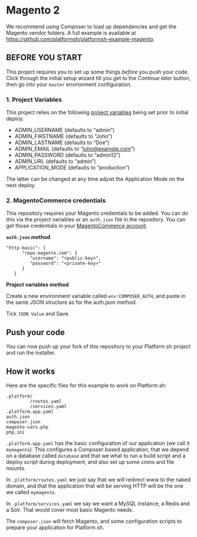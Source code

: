 # Magento 2

We recommend using Composer to load up dependencies and get the Magento vendor folders. A full example is available at https://github.com/platformsh/platformsh-example-magento.

## BEFORE YOU START

This project requires you to set up some things _before_ you push your code. Click through the initial setup wizard till you get to the _Continue later_ button, then go into your `master` environment configuration.

### 1. Project Variables

This project relies on the following [project variables](https://docs.platform.sh/configuration/app/variables.html) being set prior to initial deploy.

- ADMIN_USERNAME (defaults to “admin”)
- ADMIN_FIRSTNAME (defaults to “John”)
- ADMIN_LASTNAME (defaults to “Doe”)
- ADMIN_EMAIL (defaults to “john@example.com”)
- ADMIN_PASSWORD (defaults to “admin12”)
- ADMIN_URL (defaults to “admin”)
- APPLICATION_MODE (defaults to “production”)

The latter can be changed at any time adjust the Application Mode on the next deploy.

### 2. MagentoCommerce credentials

This repository requires your Magento credentials to be added. You can do this via the project variables or an `auth.json` file in the repository. You can get those credentials in your [MagentoCommerce account][1].

**`auth.json` method**

```
"http-basic": {
      "repo.magento.com": {
         "username": "<public-key>",
         "password": "<private-key>"
      }
   }
```

**Project variables method**

Create a new environment variable called `env:COMPOSER_AUTH`, and paste in the same JSON structure as for the auth.json method.

Tick `JSON Value` and Save.

## Push your code

You can now push up your fork of this repository to your Platform.sh project and run the installer.

## How it works

Here are the specific files for this example to work on Platform.sh:

```
.platform/
         /routes.yaml
         /services.yaml
.platform.app.yaml
auth.json
composer.json
magento-vars.php
php.ini
```

`.platform.app.yaml` has the basic configuration of our application (we call it `mymagento`). This configures a
Composer based application, that we depend on a database called `database` and that we what to run a build script and a
deploy script during deployment, and also set up some crons and file mounts.

In `.platform/routes.yaml` we just say that we will redirect www to the naked domain, and that the application that
will be serving HTTP will be the one we called `mymagento`.

In `.platform/services.yaml` we say we want a MySQL instance, a Redis and a Solr. That would cover most basic Magento
needs.

The `composer.json` will fetch Magento, and some configuration scripts to prepare your application
for Platform.sh.

[1]:	https://www.magentocommerce.com/magento-connect/customerdata/accessKeys/list/
